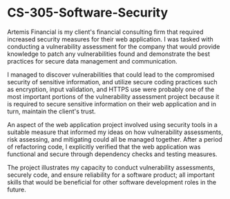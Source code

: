 # CS-305-Software-Security

Artemis Financial is my client's financial consulting firm that required increased security measures for their web application. I was tasked with conducting a vulnerability assessment for the company that would provide knowledge to patch any vulnerabilities found and demonstrate the best practices for secure data management and communication.


I managed to discover vulnerabilities that could lead to the compromised security of sensitive information, and utilize secure coding practices such as encryption, input validation, and HTTPS use were probably one of the most important portions of the vulnerability assessment project because it is required to secure sensitive information on their web application and in turn, maintain the client's trust.


An aspect of the web application project involved using security tools in a suitable measure that informed my ideas on how vulnerability assessments, risk assessing, and mitigating could all be managed together. After a period of refactoring code, I explicitly verified that the web application was functional and secure through dependency checks and testing measures.


The project illustrates my capacity to conduct vulnerability assessments, securely code, and ensure reliability for a software product; all important skills that would be beneficial for other software development roles in the future.
